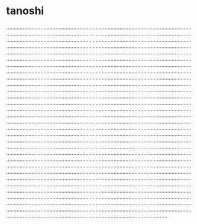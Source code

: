 # tanoshi

....................................................................................................................................................................................................................................................................................................................................................................................................................................................................................................................................................................................................................................................................................................................................................................................................................................................................................................................................................................................................................................................................................................................................................................................................................................................................................................................................................................................................................................................................................................................................................................................................................................................................................................................................................................................................................................................................................................................................................................................................................................................................................................................................................................................................................................................................................................................................................................................................................................................................................................................................................................................................................................................................................................................................................................................................................................................................................................................................................................................................................................................................................................................................................................................................................................................................................................................................................................................................................................................................................................................................................................................................................................................................................................................................................................................................................................................................................................................................................................................